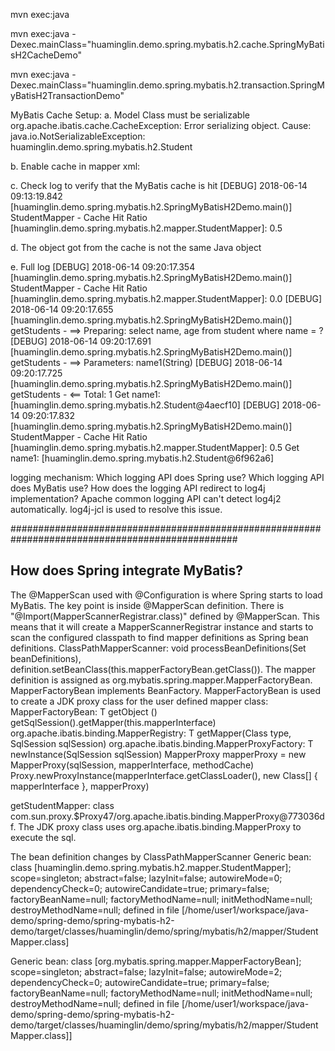 mvn exec:java

mvn exec:java -Dexec.mainClass="huaminglin.demo.spring.mybatis.h2.cache.SpringMyBatisH2CacheDemo"

mvn exec:java -Dexec.mainClass="huaminglin.demo.spring.mybatis.h2.transaction.SpringMyBatisH2TransactionDemo"

MyBatis Cache Setup:
a. Model Class must be serializable
org.apache.ibatis.cache.CacheException: Error serializing object.  Cause: java.io.NotSerializableException: huaminglin.demo.spring.mybatis.h2.Student

b. Enable cache in mapper xml: <cache/>

c. Check log to verify that the MyBatis cache is hit
[DEBUG] 2018-06-14 09:13:19.842 [huaminglin.demo.spring.mybatis.h2.SpringMyBatisH2Demo.main()] StudentMapper - Cache Hit Ratio [huaminglin.demo.spring.mybatis.h2.mapper.StudentMapper]: 0.5

d. The object got from the cache is not the same Java object

e. Full log
[DEBUG] 2018-06-14 09:20:17.354 [huaminglin.demo.spring.mybatis.h2.SpringMyBatisH2Demo.main()] StudentMapper - Cache Hit Ratio [huaminglin.demo.spring.mybatis.h2.mapper.StudentMapper]: 0.0
[DEBUG] 2018-06-14 09:20:17.655 [huaminglin.demo.spring.mybatis.h2.SpringMyBatisH2Demo.main()] getStudents - ==>  Preparing: select name, age from student where name = ?
[DEBUG] 2018-06-14 09:20:17.691 [huaminglin.demo.spring.mybatis.h2.SpringMyBatisH2Demo.main()] getStudents - ==> Parameters: name1(String)
[DEBUG] 2018-06-14 09:20:17.725 [huaminglin.demo.spring.mybatis.h2.SpringMyBatisH2Demo.main()] getStudents - <==      Total: 1
Get name1: [huaminglin.demo.spring.mybatis.h2.Student@4aecf10]
[DEBUG] 2018-06-14 09:20:17.832 [huaminglin.demo.spring.mybatis.h2.SpringMyBatisH2Demo.main()] StudentMapper - Cache Hit Ratio [huaminglin.demo.spring.mybatis.h2.mapper.StudentMapper]: 0.5
Get name1: [huaminglin.demo.spring.mybatis.h2.Student@6f962a6]


logging mechanism:
Which logging API does Spring use?
Which logging API does MyBatis use?
How does the logging API redirect to log4j implementation?
Apache common logging API can't detect log4j2 automatically. log4j-jcl is used to resolve this issue.


#################################################################################################
## How does Spring integrate MyBatis?
The @MapperScan used with @Configuration is where Spring starts to load MyBatis.
The key point is inside @MapperScan definition. There is "@Import(MapperScannerRegistrar.class)" defined by @MapperScan. This means that it will create a MapperScannerRegistrar instance and starts to scan the configured classpath to find mapper definitions as Spring bean definitions. ClassPathMapperScanner: void processBeanDefinitions(Set<BeanDefinitionHolder> beanDefinitions), definition.setBeanClass(this.mapperFactoryBean.getClass()).
The mapper definition is assigned as org.mybatis.spring.mapper.MapperFactoryBean. MapperFactoryBean implements BeanFactory. MapperFactoryBean is used to create a JDK proxy class for the user defined mapper class:
MapperFactoryBean: T getObject ()
	getSqlSession().getMapper(this.mapperInterface)
		org.apache.ibatis.binding.MapperRegistry: <T> T getMapper(Class<T> type, SqlSession sqlSession)
			org.apache.ibatis.binding.MapperProxyFactory: T newInstance(SqlSession sqlSession)
				MapperProxy<T> mapperProxy = new MapperProxy<T>(sqlSession, mapperInterface, methodCache)
				Proxy.newProxyInstance(mapperInterface.getClassLoader(), new Class[] { mapperInterface }, mapperProxy)

getStudentMapper: class com.sun.proxy.$Proxy47/org.apache.ibatis.binding.MapperProxy@773036df. The JDK proxy class uses org.apache.ibatis.binding.MapperProxy to execute the sql.


The bean definition changes by ClassPathMapperScanner
Generic bean: class [huaminglin.demo.spring.mybatis.h2.mapper.StudentMapper]; scope=singleton; abstract=false; lazyInit=false; autowireMode=0; dependencyCheck=0; autowireCandidate=true; primary=false; factoryBeanName=null; factoryMethodName=null; initMethodName=null; destroyMethodName=null; defined in file [/home/user1/workspace/java-demo/spring-demo/spring-mybatis-h2-demo/target/classes/huaminglin/demo/spring/mybatis/h2/mapper/StudentMapper.class]

Generic bean: class [org.mybatis.spring.mapper.MapperFactoryBean]; scope=singleton; abstract=false; lazyInit=false; autowireMode=2; dependencyCheck=0; autowireCandidate=true; primary=false; factoryBeanName=null; factoryMethodName=null; initMethodName=null; destroyMethodName=null; defined in file [/home/user1/workspace/java-demo/spring-demo/spring-mybatis-h2-demo/target/classes/huaminglin/demo/spring/mybatis/h2/mapper/StudentMapper.class]]

